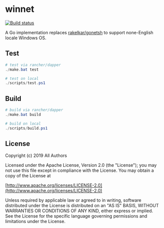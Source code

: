 # winnet

[![Build status](https://ci.appveyor.com/api/projects/status/5dqfpq07sqsoqus1?svg=true)](https://ci.appveyor.com/project/thxCode/winnet)

A Go implementation replaces [rakelkar/gonetsh](https://github.com/rakelkar/gonetsh) to support none-English locale Windows OS.

## Test

```powershell
# test via rancher/dapper
./make.bat test

# test on local
./scripts/test.ps1
```

## Build

```powershell
# build via rancher/dapper
./make.bat build

# build on local
./scripts/build.ps1
```

## License

Copyright (c) 2019 All Authors

Licensed under the Apache License, Version 2.0 (the "License");
you may not use this file except in compliance with the License.
You may obtain a copy of the License at

[http://www.apache.org/licenses/LICENSE-2.0](http://www.apache.org/licenses/LICENSE-2.0)

Unless required by applicable law or agreed to in writing, software
distributed under the License is distributed on an "AS IS" BASIS,
WITHOUT WARRANTIES OR CONDITIONS OF ANY KIND, either express or implied.
See the License for the specific language governing permissions and
limitations under the License.
